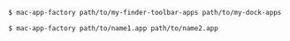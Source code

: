 ```bash
$ mac-app-factory path/to/my-finder-toolbar-apps path/to/my-dock-apps
```

```bash
$ mac-app-factory path/to/name1.app path/to/name2.app
```
